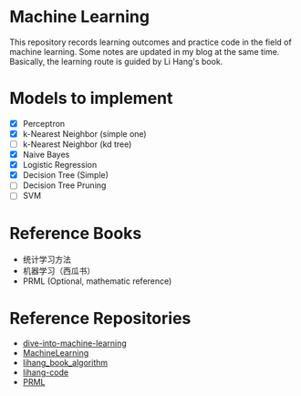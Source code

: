 # Machine Learning

This repository records learning outcomes and practice code in the field of machine learning. Some notes are updated in my blog at the same time. Basically, the learning route is guided by Li Hang's book. 

# Models to implement

- [x] Perceptron
- [x] k-Nearest Neighbor (simple one)
- [ ] k-Nearest Neighbor (kd tree)
- [x] Naive Bayes
- [x] Logistic Regression
- [x] Decision Tree (Simple)
- [ ] Decision Tree Pruning
- [ ] SVM

# Reference Books

- 统计学习方法
- 机器学习（西瓜书）
- PRML (Optional, mathematic reference)

# Reference Repositories

- [dive-into-machine-learning](https://github.com/hangtwenty/dive-into-machine-learning)
- [MachineLearning](https://github.com/apachecn/MachineLearning)
- [lihang_book_algorithm](https://github.com/WenDesi/lihang_book_algorithm)
- [lihang-code](https://github.com/fengdu78/lihang-code)
- [PRML](https://github.com/ctgk/PRML)